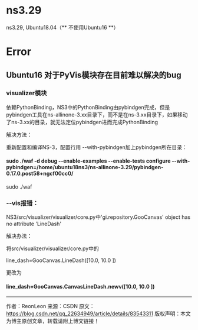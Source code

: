 # ns3.29
ns3.29, Ubuntu18.04（** 不使用Ubuntu16 **）

# Error
## Ubuntu16 对于PyVis模块存在目前难以解决的bug
### visualizer模块
依赖PythonBinding，NS3中的PythonBinding由pybindgen完成，但是pybindgen工具在ns-allinone-3.xx目录下，而不是在ns-3.xx目录下，如果移动了ns-3.xx的目录，就无法定位pybindgen进而完成PythonBinding

解决方法：

重新配置和编译NS-3，配置行用 --with-pybindgen加上pybindgen所在目录：

#### sudo ./waf -d debug --enable-examples --enable-tests configure --with-pybindgen=/home/ubuntu18ns3/ns-allinone-3.29/pybindgen-0.17.0.post58+ngcf00cc0/

sudo ./waf

### --vis报错：

NS3/src/visualizer/visualizer/core.py中'gi.repository.GooCanvas' object has no attribute 'LineDash'

解决办法：

将src/visualizer/visualizer/core.py中的

line_dash=GooCanvas.LineDash([10.0, 10.0 ])

更改为

#### line_dash=GooCanvas.CanvasLineDash.newv([10.0, 10.0 ])
--------------------- 
作者：ReonLeon 
来源：CSDN 
原文：https://blog.csdn.net/qq_22634949/article/details/83543311 
版权声明：本文为博主原创文章，转载请附上博文链接！
